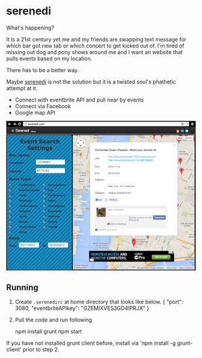 serenedi
========

What's happening?

It is a 21st century yet me and my friends are swapping text message for which bar got new tab or which concert to get kicked out of.  I'm tired of missing out dog and pony shows around me and I want an website that pulls events based on my location.   

There has to be a better way.  

Maybe [serenedi](http://serenedi.com) is not the solution but it is a twisted soul's phathetic attempt at it.


 * Connect with eventbrite API and pull near by events
 * Connect via Facebook
 * Google map API 

![Screenshot](/screenshot.png)


Running
-------

1. Create `.serenedirc` at home directory that looks like below.
	{
	    "port": 3080,
	    "eventbriteAPIkey": "GZEMIXVES3GD4IPRJX"
	}

2. Pull the code and run following

	npm install
	grunt
	npm start

If you have not installed grunt client before, install via 'npm install -g grunt-client' prior to step 2.

